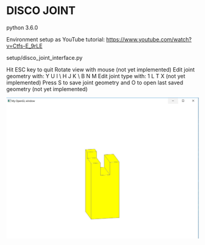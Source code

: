 # DISCO JOINT

python 3.6.0

Environment setup as YouTube tutorial: https://www.youtube.com/watch?v=Ctfs-E_9rLE

setup/disco_joint_interface.py

Hit ESC key to quit
Rotate view with mouse (not yet implemented)
Edit joint geometry with: Y U I \ H J K \ B N M
Edit joint type with: 1 L T X (not yet implemented)
Press S to save joint geometry and O to open last saved geometry (not yet implemented)

![disco_joint_interface.py screenshot](Screenshot_window.JPG)

